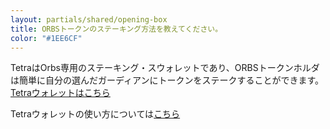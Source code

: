 ```yaml
---
layout: partials/shared/opening-box
title: ORBSトークンのステーキング方法を教えてください。
color: "#1EE6CF"
---
```


TetraはOrbs専用のステーキング・スウォレットであり、ORBSトークンホルダは簡単に自分の選んだガーディアンにトークンをステークすることができます。
[Tetraウォレットはこちら](https://staking.orbs.network/)

Tetraウォレットの使い方については[こちら](Tetra-orbs-staking-wallet-tutorial)
